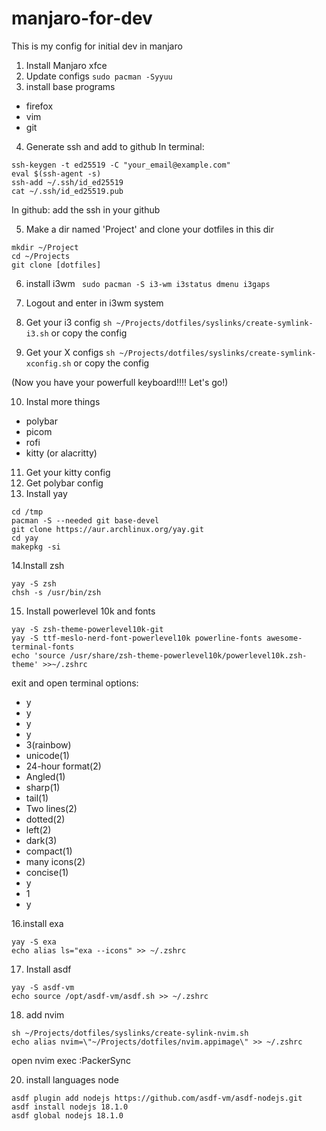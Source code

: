 # manjaro-for-dev
This is my config for initial dev in manjaro

1. Install Manjaro xfce
2. Update configs
`sudo pacman -Syyuu`
3. install base programs
- firefox
- vim
- git
4. Generate ssh and add to github
In terminal:
```
ssh-keygen -t ed25519 -C "your_email@example.com"
eval $(ssh-agent -s)
ssh-add ~/.ssh/id_ed25519
cat ~/.ssh/id_ed25519.pub
```

In github: add the ssh in your github

5. Make a dir named 'Project' and clone your dotfiles in this dir
```
mkdir ~/Project
cd ~/Projects
git clone [dotfiles]
```
6. install i3wm
` sudo pacman -S i3-wm i3status dmenu i3gaps`
7. Logout and enter in i3wm system
8. Get your i3 config
```sh ~/Projects/dotfiles/syslinks/create-symlink-i3.sh```
or copy the config

9. Get your X configs
```sh ~/Projects/dotfiles/syslinks/create-symlink-xconfig.sh```
or copy the config

(Now you have your powerfull keyboard!!!! Let's go!)

10. Instal more things
- polybar
- picom
- rofi
- kitty (or alacritty)

11. Get your kitty config
12. Get polybar config
13. Install yay
```
cd /tmp
pacman -S --needed git base-devel
git clone https://aur.archlinux.org/yay.git
cd yay
makepkg -si
```

14.Install zsh
```
yay -S zsh
chsh -s /usr/bin/zsh
```
15. Install powerlevel 10k and fonts
```
yay -S zsh-theme-powerlevel10k-git
yay -S ttf-meslo-nerd-font-powerlevel10k powerline-fonts awesome-terminal-fonts
echo 'source /usr/share/zsh-theme-powerlevel10k/powerlevel10k.zsh-theme' >>~/.zshrc
```
exit and open terminal
options:
- y
- y
- y
- y
- 3(rainbow)
- unicode(1)
- 24-hour format(2)
- Angled(1)
- sharp(1)
- tail(1)
- Two lines(2)
- dotted(2)
- left(2)
- dark(3)
- compact(1)
- many icons(2)
- concise(1)
- y
- 1
- y

16.install exa
```
yay -S exa
echo alias ls="exa --icons" >> ~/.zshrc
```
17. Install asdf
```
yay -S asdf-vm
echo source /opt/asdf-vm/asdf.sh >> ~/.zshrc
```
18. add nvim
```
sh ~/Projects/dotfiles/syslinks/create-sylink-nvim.sh
echo alias nvim=\"~/Projects/dotfiles/nvim.appimage\" >> ~/.zshrc
```
open nvim
exec :PackerSync

20. install languages
node
```
asdf plugin add nodejs https://github.com/asdf-vm/asdf-nodejs.git
asdf install nodejs 18.1.0
asdf global nodejs 18.1.0
```

